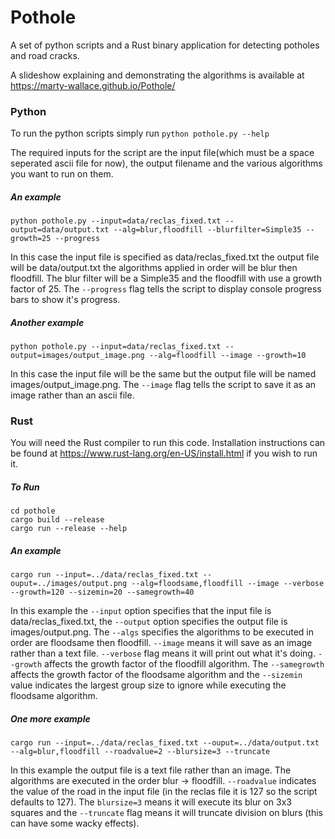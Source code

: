 # Pothole
A set of python scripts and a Rust binary application for detecting potholes and road cracks. 

A slideshow explaining and demonstrating the algorithms is available at https://marty-wallace.github.io/Pothole/


### Python
To run the python scripts simply run `python pothole.py --help`

The required inputs for the script are the input file(which must be a space seperated ascii file for now), the output filename and the various algorithms you want to run on them. 

##### An example
```
python pothole.py --input=data/reclas_fixed.txt --output=data/output.txt --alg=blur,floodfill --blurfilter=Simple35 --growth=25 --progress
```

In this case the input file is specified as data/reclas_fixed.txt the output file will be data/output.txt the algorithms applied in order will be blur then floodfill. The blur filter will be a Simple35 and the floodfill with use a growth factor of 25. The `--progress` flag tells the script to display console progress bars to show it's progress.
 
##### Another example
```
python pothole.py --input=data/reclas_fixed.txt --output=images/output_image.png --alg=floodfill --image --growth=10
```

In this case the input file will be the same but the output file will be named images/output_image.png. The `--image` flag tells the script to save it as an image rather than an ascii file. 



### Rust 

You will need the Rust compiler to run this code. Installation instructions can be found at https://www.rust-lang.org/en-US/install.html if you wish to run it. 

##### To Run
```
cd pothole
cargo build --release 
cargo run --release --help
```
##### An example
```
cargo run --input=../data/reclas_fixed.txt --ouput=../images/output.png --alg=floodsame,floodfill --image --verbose --growth=120 --sizemin=20 --samegrowth=40
```

In this example the `--input` option specifies that the input file is data/reclas_fixed.txt, the `--output` option specifies the output file is images/output.png. The `--algs` specifies the algorithms to be executed in order are floodsame then floodfill. `--image` means it will save as an image rather than a text file. `--verbose` flag means it will print out what it's doing. `--growth` affects the growth factor of the floodfill algorithm. The `--samegrowth` affects the growth factor of the floodsame algorithm and the `--sizemin` value indicates the largest group size to ignore while executing the floodsame algorithm. 

##### One more example 
```
cargo run --input=../data/reclas_fixed.txt --ouput=../data/output.txt --alg=blur,floodfill --roadvalue=2 --blursize=3 --truncate
```
In this example the output file is a text file rather than an image. The algorithms are executed in the order blur -> floodfill. `--roadvalue` indicates the value of the road in the input file (in the reclas file it is 127 so the script defaults to 127). The `blursize=3` means it will execute its blur on 3x3 squares and the `--truncate` flag means it will truncate division on blurs (this can have some wacky effects). 
